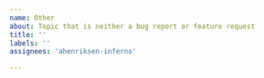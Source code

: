 ```yaml
---
name: Other
about: Topic that is neither a bug report or feature request
title: ''
labels: ''
assignees: 'ahenriksen-inferno'

---
```

